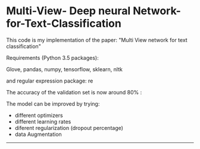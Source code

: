 # Multi-View- Deep neural Network-for-Text-Classification

This code is my implementation of the paper:
"Multi View network for text classification"

Requirements (Python 3.5 packages): 

Glove, pandas, numpy, tensorflow, sklearn, nltk

and regular expression package: re

The accuracy of the validation set is now around 80% :

The model can be improved by trying:
- different optimizers
- different learning rates
- diferent regularization (dropout percentage)
- data Augmentation 

---------------------------------------------------------
	


